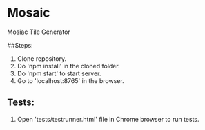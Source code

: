# Mosaic
Mosiac Tile Generator

##Steps:
1. Clone repository.
2. Do 'npm install' in the cloned folder.
3. Do 'npm start' to start server.
4. Go to 'localhost:8765' in the browser.

## Tests:
1. Open 'tests/testrunner.html' file in Chrome browser to run tests.
